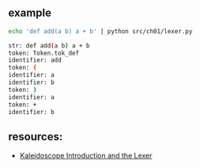 ## example

```bash
echo 'def add(a b) a + b' | python src/ch01/lexer.py
```

```bash
str: def add(a b) a + b
token: Token.tok_def
identifier: add
token: (
identifier: a
identifier: b
token: )
identifier: a
token: +
identifier: b
```

## resources:
* [Kaleidoscope Introduction and the Lexer](http://llvm.org/docs/tutorial/MyFirstLanguageFrontend/LangImpl01.html)